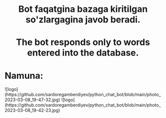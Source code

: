 
<h1 align="center">Bot faqatgina bazaga kiritilgan so'zlargagina javob beradi.</h1>
<h1 align="center">The bot responds only to words entered into the database.</h1>
<h1>Namuna:</h1><h><Example:/h1> 
![logo](https://github.com/sardoregamberdiyev/python_chat_bot/blob/main/photo_2023-03-08_19-47-32.jpg)
![logo](https://github.com/sardoregamberdiyev/python_chat_bot/blob/main/photo_2023-03-08_19-42-23.jpg)
